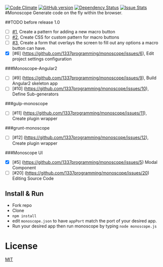 [![Code Climate](https://codeclimate.com/github/1337programming/monoscope.svg)](https://codeclimate.com/github/1337programming/monoscope)
[![GitHub version](https://badge.fury.io/gh/1337programming%2Fangular2.0-App.svg)](http://badge.fury.io/gh/1337programming%2Fangular2.0-App)
[![Dependency Status](https://david-dm.org/1337-programming/angular2.0-App.svg)](https://david-dm.org/1337programming/angular2.0-App)
[![Issue Stats](http://issuestats.com/github/1337-programming/angular2.0-Appr/badge/pr?style=flat)](http://issuestats.com/github/1337-programming/angular2.0-App)
#Monoscope
Generate code on the fly within the browser.


##TODO before release 1.0 
  - [ ] [#1](https://github.com/1337programming/monoscope/issues/1), Create a pattern for adding a new macro button
  - [ ] [#2](https://github.com/1337programming/monoscope/issues/2), Create CSS for custom pattern for macro buttons
  - [ ] [#3](https://github.com/1337programming/monoscope/issues/3), Create a form that overlays the screen to fill out any options a macro button can have.
  - [x] [#6] (https://github.com/1337programming/monoscope/issues/6), Edit project settings configuration

###Monoscope-Angular2
 - [ ] [#9] (https://github.com/1337programming/monoscope/issues/9), Build Angular2 skeleton app
 - [ ] [#10] (https://github.com/1337programming/monoscope/issues/10), Define Sub-generators

###gulp-monoscope
 - [ ] [#11] (https://github.com/1337programming/monoscope/issues/11), Create plugin wrapper

###grunt-monoscope
 - [ ] [#12] (https://github.com/1337programming/monoscope/issues/12), Create plugin wrapper
 
###Monoscope UI
 - [x] [#5] (https://github.com/1337programming/monoscope/issues/5) Modal Component
 - [ ] [#20] (https://github.com/1337programming/monoscope/issues/20) Editing Source Code
 
## Install & Run
 * Fork repo
 * Clone
 * `npm install`
 * edit `monoscope.json` to have `appPort` match the port of your desired app.
 * Run your desired app then run monoscope by typing `node monoscope.js`
 
# License
  [MIT](/LICENSE)
